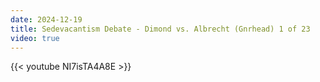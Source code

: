 ```yaml
---
date: 2024-12-19
title: Sedevacantism Debate - Dimond vs. Albrecht (Gnrhead) 1 of 23
video: true
---
```



{{< youtube NI7isTA4A8E >}}
